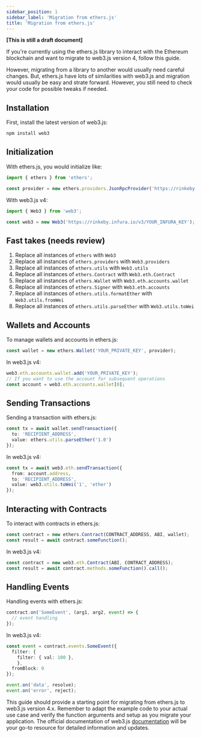 ```yaml
---
sidebar_position: 1
sidebar_label: 'Migration from ethers.js'
title: 'Migration from ethers.js'
---
```


**[This is still a draft document]**

If you're currently using the ethers.js library to interact with the Ethereum blockchain and want to migrate to web3.js version 4, follow this guide.

However, migrating from a library to another would usually need careful changes. But, ethers.js have lots of similarities with web3.js and migration would usually be easy and strate forward. However, you still need to check your code for possible tweaks if needed.  

## Installation

First, install the latest version of web3.js:

```bash
npm install web3
```

## Initialization

With ethers.js, you would initialize like:

```typescript 
import { ethers } from 'ethers';

const provider = new ethers.providers.JsonRpcProvider('https://rinkeby.infura.io/v3/YOUR_INFURA_KEY');
```

With web3.js v4:

```typescript
import { Web3 } from 'web3';

const web3 = new Web3('https://rinkeby.infura.io/v3/YOUR_INFURA_KEY');
```


## Fast takes **(needs review)**

1. Replace all instances of `ethers` with `Web3`
2. Replace all instances of `ethers.providers` with `Web3.providers`
3. Replace all instances of `ethers.utils` with `Web3.utils`
4. Replace all instances of `ethers.Contract` with `Web3.eth.Contract`
5. Replace all instances of `ethers.Wallet` with `Web3.eth.accounts.wallet`
6. Replace all instances of `ethers.Signer` with `Web3.eth.accounts`
7. Replace all instances of `ethers.utils.formatEther` with `Web3.utils.fromWei`
8. Replace all instances of `ethers.utils.parseEther` with `Web3.utils.toWei`


## Wallets and Accounts 

To manage wallets and accounts in ethers.js:

```typescript
const wallet = new ethers.Wallet('YOUR_PRIVATE_KEY', provider);
```

In web3.js v4:

```typescript 
web3.eth.accounts.wallet.add('YOUR_PRIVATE_KEY');
// If you want to use the account for subsequent operations
const account = web3.eth.accounts.wallet[0];
```

## Sending Transactions

Sending a transaction with ethers.js:

```typescript
const tx = await wallet.sendTransaction({
  to: 'RECIPIENT_ADDRESS',
  value: ethers.utils.parseEther('1.0')
});
```

In web3.js v4:

```typescript
const tx = await web3.eth.sendTransaction({
  from: account.address,
  to: 'RECIPIENT_ADDRESS',
  value: web3.utils.toWei('1', 'ether') 
});
```

## Interacting with Contracts

To interact with contracts in ethers.js:

```typescript
const contract = new ethers.Contract(CONTRACT_ADDRESS, ABI, wallet);
const result = await contract.someFunction();
```

In web3.js v4:

```typescript
const contract = new web3.eth.Contract(ABI, CONTRACT_ADDRESS);
const result = await contract.methods.someFunction().call(); 
```

## Handling Events

Handling events with ethers.js:

```typescript
contract.on('SomeEvent', (arg1, arg2, event) => {
  // event handling
});
```

In web3.js v4:

```typescript
const event = contract.events.SomeEvent({
  filter: {
	filter: { val: 100 },
	},
  fromBlock: 0  
});

event.on('data', resolve);
event.on('error', reject);
```

This guide should provide a starting point for migrating from ethers.js to web3.js version 4.x. Remember to adapt the example code to your actual use case and verify the function arguments and setup as you migrate your application. The official documentation of web3.js [documentation](https://docs.web3js.org/) will be your go-to resource for detailed information and updates.

